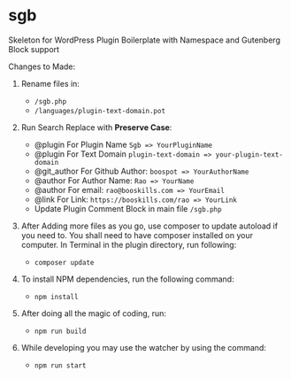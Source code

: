 # sgb
Skeleton for WordPress Plugin Boilerplate with Namespace and Gutenberg Block support


Changes to Made:

1. Rename files in:
    * `/sgb.php`
    * `/languages/plugin-text-domain.pot`
   
2. Run Search Replace with **Preserve Case**:
    * @plugin For Plugin Name `Sgb => YourPluginName`
    * @plugin For Text Domain `plugin-text-domain => your-plugin-text-domain`  
    * @git_author For Github Author: `boospot => YourAuthorName`
    * @author For Author Name: `Rao => YourName`
    * @author For email: `rao@booskills.com => YourEmail`
    * @link For Link: `https://booskills.com/rao => YourLink`
    * Update Plugin Comment Block in main file `/sgb.php`
   
3. After Adding more files as you go, use composer to update autoload if you need to. You shall need to have composer installed on your computer. In Terminal in the plugin directory, run following:
    *  `composer update`
   
4. To install NPM dependencies, run the following command:
   * `npm install`
   
5. After doing all the magic of coding, run:
   * `npm run build`
   
6. While developing you may use the watcher by using the command:
   * `npm run start`